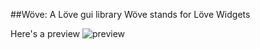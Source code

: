 ##Wöve: A Löve gui library
Wöve stands for Löve Widgets

Here's a preview
![preview](http://i.imgur.com/pm5CTDO.png)
